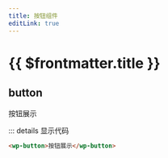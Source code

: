 ```yaml
---
title: 按钮组件
editLink: true
---
```


# {{ $frontmatter.title }}

## button

<wp-button>按钮展示</wp-button>

::: details 显示代码

```html
<wp-button>按钮展示</wp-button>
```
